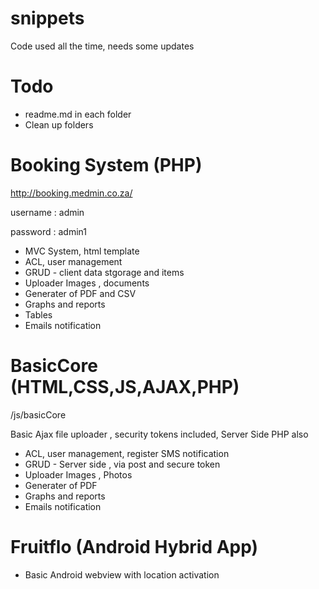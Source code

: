 # snippets
Code used all the time, needs some updates

# Todo

 - readme.md in each folder
 - Clean up folders


# Booking System (PHP)
http://booking.medmin.co.za/

username : admin

password : admin1
 
 - MVC System, html template
 - ACL, user management
 - GRUD - client data stgorage and items
 - Uploader Images , documents
 - Generater of PDF and CSV
 - Graphs and reports
 - Tables
 - Emails notification

# BasicCore (HTML,CSS,JS,AJAX,PHP)
/js/basicCore

Basic Ajax file uploader , security tokens included, Server Side PHP also

- ACL, user management, register SMS notification
- GRUD - Server side , via post and secure token 
- Uploader Images , Photos
- Generater of PDF
- Graphs and reports
- Emails notification

# Fruitflo (Android Hybrid App)
 - Basic Android webview with location activation
 

